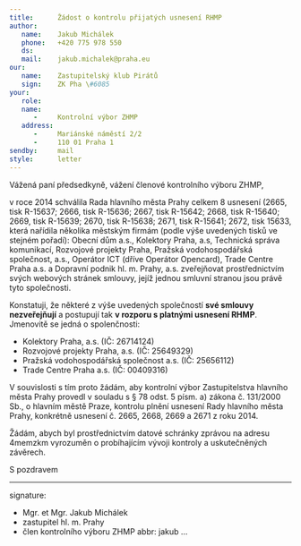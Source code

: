 ```yaml
---
title:      Žádost o kontrolu přijatých usnesení RHMP
author:
   name:    Jakub Michálek
   phone:   +420 775 978 550
   ds:      
   mail:    jakub.michalek@praha.eu
our:
   name:    Zastupitelský klub Pirátů
   sign:    ZK Pha \#6085
your:
   role:    
   name:    
      -     Kontrolní výbor ZHMP
   address:
      -     Mariánské náměstí 2/2
      -     110 01 Praha 1
sendby:     mail
style:      letter
---
```


Vážená paní předsedkyně, vážení členové kontrolního výboru ZHMP,

v roce 2014 schválila Rada hlavního města Prahy celkem 8 usnesení (2665, tisk R-15637; 2666, tisk R-15636; 2667, tisk R-15642; 2668, tisk R-15640; 2669, tisk R-15639; 2670, tisk R-15638; 2671, tisk R-15641; 2672, tisk 15633, která nařídila několika městským firmám (podle výše uvedených tisků ve stejném pořadí): Obecní dům a.s., Kolektory Praha, a.s, Technická správa komunikací, Rozvojové projekty Praha, Pražská vodohospodářská společnost, a.s., Operátor ICT (dříve Operátor Opencard), Trade Centre Praha a.s. a Dopravní podnik hl. m. Prahy, a.s. zveřejňovat prostřednictvím svých webových stránek smlouvy, jejíž jednou smluvní stranou jsou právě tyto společnosti.

Konstatuji, že některé z výše uvedených společností **své smlouvy nezveřejňují** a postupují tak **v rozporu s platnými usnesení RHMP**. Jmenovitě se jedná o spolenčnosti:

* Kolektory Praha, a.s. (IČ: 26714124)
* Rozvojové projekty Praha, a.s. (IČ: 25649329)
* Pražská vodohospodářská společnost a.s. (IČ: 25656112)
* Trade Centre Praha a.s. (IČ: 00409316)

V souvislosti s tím proto žádám, aby kontrolní výbor Zastupitelstva hlavního města Prahy provedl v souladu s § 78 odst. 5 písm. a) zákona č. 131/2000 Sb., o hlavním městě Praze, kontrolu plnění usnesení Rady hlavního města Prahy, konkrétně usnesení č. 2665, 2668, 2669 a 2671 z roku 2014. 

Žádám, abych byl prostřednictvím datové schránky zprávou na adresu 4memzkm vyrozuměn o probíhajícím vývoji kontroly a uskutečněných závěrech.

S pozdravem

---
signature: 
  - Mgr. et Mgr. Jakub Michálek
  - zastupitel hl. m. Prahy
  - člen kontrolního výboru ZHMP
abbr:       jakub
...
